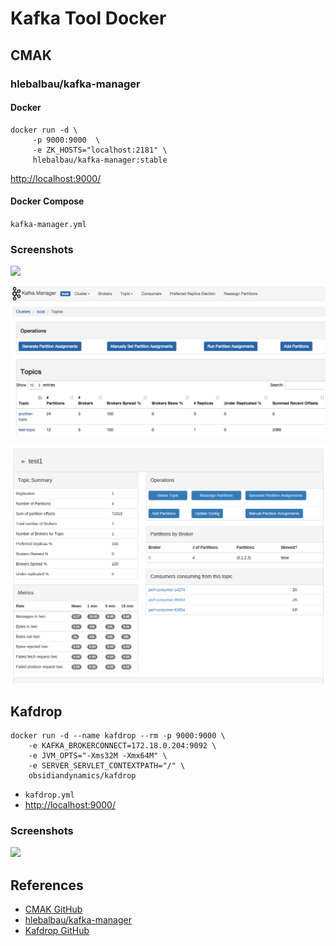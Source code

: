 # Kafka Tool Docker

## CMAK

### hlebalbau/kafka-manager
#### Docker
```
docker run -d \
     -p 9000:9000  \
     -e ZK_HOSTS="localhost:2181" \
     hlebalbau/kafka-manager:stable
```
[http://localhost:9000/](http://localhost:9000/)

#### Docker Compose
`kafka-manager.yml`

### Screenshots
![](https://github.com/yahoo/CMAK/raw/master/img/cluster.png)

![](https://github.com/yahoo/CMAK/raw/master/img/topic-list.png)

![](https://github.com/yahoo/CMAK/raw/master/img/topic.png)

## Kafdrop
```
docker run -d --name kafdrop --rm -p 9000:9000 \
    -e KAFKA_BROKERCONNECT=172.18.0.204:9092 \
    -e JVM_OPTS="-Xms32M -Xmx64M" \
    -e SERVER_SERVLET_CONTEXTPATH="/" \
    obsidiandynamics/kafdrop
```
- `kafdrop.yml`
- [http://localhost:9000/](http://localhost:9000/)

### Screenshots
![](https://github.com/obsidiandynamics/kafdrop/raw/master/docs/images/overview.png?raw=true)

## References
- [CMAK GitHub](https://github.com/yahoo/CMAK)
- [hlebalbau/kafka-manager](https://hub.docker.com/r/hlebalbau/kafka-manager)
- [Kafdrop GitHub](https://github.com/obsidiandynamics/kafdrop)